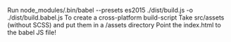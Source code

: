Run
node_modules/.bin/babel --presets es2015 ./dist/build.js -o ./dist/build.babel.js
To create a cross-platform build-script
Take src/assets (without SCSS) and put them in a /assets directory
Point the index.html to the babel JS file!